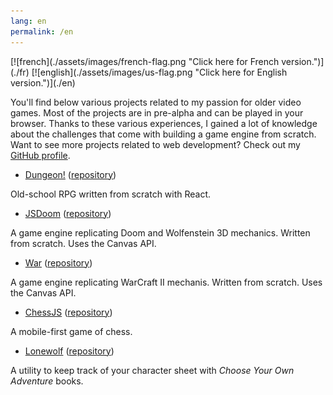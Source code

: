 ```yaml
---
lang: en
permalink: /en
---
```


<span id="flag">
[![french](./assets/images/french-flag.png "Click here for French version.")](./fr)
[![english](./assets/images/us-flag.png "Click here for English version.")](./en)
</span>

You'll find below various projects related to my passion for older video games. Most of the projects are in pre-alpha and can be played in your browser. Thanks to these various experiences, I gained a lot of knowledge about the challenges that come with building a game engine from scratch. Want to see more projects related to web development? Check out my [GitHub profile](https://github.com/yvesgurcan).

- [Dungeon!](https://dungeon.yvesgurcan.com/stable) ([repository](https://github.com/yvesgurcan/dungeon))

Old-school RPG written from scratch with React.

- [JSDoom](https://doom.yvesgurcan.com) ([repository](https://github.com/yvesgurcan/jsdoom))

A game engine replicating Doom and Wolfenstein 3D mechanics. Written from scratch. Uses the Canvas API.

- [War](https://war.yvesgurcan.com) ([repository](https://github.com/yvesgurcan/war))

A game engine replicating WarCraft II mechanis. Written from scratch. Uses the Canvas API.

- [ChessJS](https://chess.yvesgurcan.com) ([repository](https://github.com/yvesgurcan/chess))

A mobile-first game of chess.

- [Lonewolf](https://lonewolf.yvesgurcan.com/) ([repository](https://github.com/yvesgurcan/lonewolf))

A utility to keep track of your character sheet with *Choose Your Own Adventure* books.
